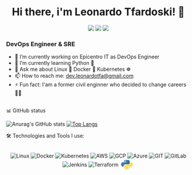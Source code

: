 <h1 align="center">Hi there, i'm Leonardo Tfardoski! 👋</h1>

<div align="center"> 
  <a href="https://www.linkedin.com/in/leonardo-tfardoski-078389194" target="_blank"><img src="https://img.shields.io/badge/-LinkedIn-%230077B5?style=for-the-badge&logo=linkedin&logoColor=white" target="_blank"></a> 
   <a href = "mailto:dev.leonardotfa@gmail.com"><img src="https://img.shields.io/badge/Gmail-D14836?style=for-the-badge&logo=gmail&logoColor=white"></a>
  <a href="https://instagram.com/leonardotfa" target="_blank"><img src="https://img.shields.io/badge/-Instagram-%23E4405F?style=for-the-badge&logo=instagram&logoColor=white" target="_blank"></a>
</div>

### DevOps Engineer & SRE

- 🔭 I’m currently working on Epicentro IT as DevOps Engineer 
- 🌱 I’m currently learning Python 🐍
- 💬 Ask me about Linux 🐧 Docker 🐳 Kubernetes ☸️
- 📫 How to reach me: dev.leonardotfa@gmail.com
- ⚡ Fun fact: I'am a former civil enginner who decided to change careers 👷‍♂️

##

📊 GitHub status

![Anurag's GitHub stats](https://github-readme-stats.vercel.app/api?username=leonardotfa&show_icons=true&theme=dracula)
[![Top Langs](https://github-readme-stats.vercel.app/api/top-langs/?username=leonardotfa&layout=compact&theme=dracula)](https://github.com/anuraghazra/github-readme-stats)

🛠️ Technologies and Tools I use:

<div style="display: inline_block"><div align="center"><br>
  <img align="center" alt="Linux" height="30" width="40" src="https://cdn.jsdelivr.net/gh/devicons/devicon/icons/linux/linux-original.svg">
  <img align="center" alt="Docker" height="30" width="40" src="https://cdn.jsdelivr.net/gh/devicons/devicon/icons/docker/docker-original.svg">
  <img align="center" alt="Kubernetes" height="30" width="40" src="https://cdn.jsdelivr.net/gh/devicons/devicon/icons/kubernetes/kubernetes-plain.svg">
  <img align="center" alt="AWS" height="30" width="40" src="https://cdn.jsdelivr.net/gh/devicons/devicon/icons/amazonwebservices/amazonwebservices-original.svg">
  <img align="center" alt="GCP" height="30" width="40" src="https://cdn.jsdelivr.net/gh/devicons/devicon/icons/googlecloud/googlecloud-original.svg">
  <img align="center" alt="Azure" height="30" width="40" src="https://cdn.jsdelivr.net/gh/devicons/devicon/icons/azure/azure-original.svg">
  <img align="center" alt="GIT" height="30" width="40" src="https://cdn.jsdelivr.net/gh/devicons/devicon/icons/git/git-original.svg">
  <img align="center" alt="GitLab" height="30" width="40" src="https://cdn.jsdelivr.net/gh/devicons/devicon/icons/gitlab/gitlab-original.svg">
  <img align="center" alt="Jenkins" height="30" width="40" src="https://cdn.jsdelivr.net/gh/devicons/devicon/icons/jenkins/jenkins-original.svg">
  <img align="center" alt="Terraform" height="30" width="40" src="https://cdn.jsdelivr.net/gh/devicons/devicon/icons/terraform/terraform-original.svg">
  <img align="center" alt="Python" height="30" width="40" src="https://raw.githubusercontent.com/devicons/devicon/master/icons/python/python-original.svg">
</div>

##
